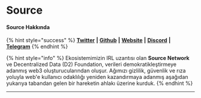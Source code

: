 # Source

#### **Source Hakkında**

{% hint style="success" %}
[**Twitter**](https://twitter.com/sourcenetwrk) **|** [**Github**](https://github.com/sourcenetwork) **|** [**Website**](https://source.network/) **|** [**Discord**](https://discord.source.network/) **|** [**Telegram**](https://t.me/source\_network)
{% endhint %}

{% hint style="info" %}
Ekosistemimizin IRL uzantısı olan **Source Network** ve Decentralized Data (D2) Foundation, verileri demokratikleştirmeye adanmış web3 oluşturucularından oluşur. Ağımızı gizlilik, güvenlik ve rıza yoluyla web'e kullanıcı odaklılığı yeniden kazandırmaya adanmış aşağıdan yukarıya tabandan gelen bir hareketin ahlakı üzerine kurduk.
{% endhint %}

***
